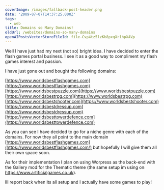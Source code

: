 ```yaml
---
coverImage: /images/fallback-post-header.png
date: '2009-07-07T14:37:25.000Z'
tags:
  - web
title: Domains so Many Domains!
oldUrl: /websites/domains-so-many-domains
openAIPostsVectorStoreFileId: file-Cvp4tz5lzKb8pxqXr1hpXAVp
---
```


Well I have just had my next (not so) bright idea. I have decided to enter the flash games portal business. I see it as a good way to compliment my flash games interest and passion.

<!-- more -->

I have just gone out and bought the following domains:

[https://www.worldsbestflashgames.com](https://www.worldsbestflashgames.com)
[https://www.worldsbestpuzzle.com](https://www.worldsbestpuzzle.com)
[https://www.worldsbestrpg.com](https://www.worldsbestrpg.com)
[https://www.worldsbestshooter.com](https://www.worldsbestshooter.com)
[https://www.worldsbestdressup.com](https://www.worldsbestdressup.com)
[https://www.worldsbesttowerdefence.com](https://www.worldsbesttowerdefence.com)

As you can see I have decided to go for a niche genre with each of the domains. For now they all point to the main domain [https://www.worldsbestflashgames.com](https://www.worldsbestflashgames.com/) but hopefully I will give them all their own space soon.

As for their implementation I plan on using Worpress as the back-end with the Gallery mod for the Thematic theme (the same setup im using on https://www.artificialgames.co.uk).

Ill report back when its all setup and I actually have some games to play!
